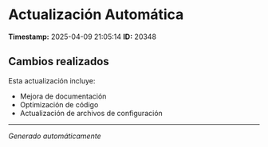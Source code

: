 # Actualización Automática

**Timestamp:** 2025-04-09 21:05:14
**ID:** 20348

## Cambios realizados

Esta actualización incluye:
- Mejora de documentación
- Optimización de código
- Actualización de archivos de configuración

---
*Generado automáticamente*
